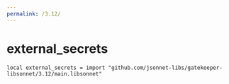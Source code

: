 ```yaml
---
permalink: /3.12/
---
```


# external_secrets

```jsonnet
local external_secrets = import "github.com/jsonnet-libs/gatekeeper-libsonnet/3.12/main.libsonnet"
```


